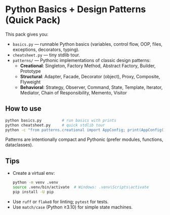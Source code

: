 # Python Basics + Design Patterns (Quick Pack)

This pack gives you:
- `basics.py` — runnable Python basics (variables, control flow, OOP, files, exceptions, decorators, typing).
- `cheatsheet.py` — tiny stdlib tour.
- `patterns/` — Pythonic implementations of classic design patterns:
  - **Creational**: Singleton, Factory Method, Abstract Factory, Builder, Prototype
  - **Structural**: Adapter, Facade, Decorator (object), Proxy, Composite, Flyweight
  - **Behavioral**: Strategy, Observer, Command, State, Template, Iterator, Mediator, Chain of Responsibility, Memento, Visitor

## How to use
```bash
python basics.py         # run basics with prints
python cheatsheet.py     # quick stdlib tour
python -c "from patterns.creational import AppConfig; print(AppConfig() is AppConfig())"
```
Patterns are intentionally compact and Pythonic (prefer modules, functions, dataclasses).

## Tips
- Create a virtual env:
  ```bash
  python -m venv .venv
  source .venv/bin/activate  # Windows: .venv\Scripts\activate
  pip install -U pip
  ```
- Use `ruff` or `flake8` for linting; `pytest` for tests.
- Use `match/case` (Python ≥3.10) for simple state machines.
